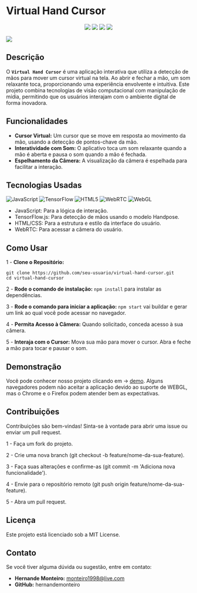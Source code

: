 # Virtual Hand Cursor
<p align="center">
  <img src="https://img.shields.io/badge/STATUS-DEVELOPMENT-green"/>
  <img src="https://img.shields.io/badge/VERSION-1.0.0-green"/>
  <img src="https://img.shields.io/badge/contributions-welcome-brightgreen.svg?style=flat"/>
  <img src="https://img.shields.io/badge/platform-web-blue"/>
</p>
<img src="./assets/Controle de Mão para Mouse.png"/>

## Descrição

O <b>`Virtual Hand Cursor`</b> é uma aplicação interativa que utiliza a detecção de mãos para mover um cursor virtual na tela. Ao abrir e fechar a mão, um som relaxante toca, proporcionando uma experiência envolvente e intuitiva. Este projeto combina tecnologias de visão computacional com manipulação de mídia, permitindo que os usuários interajam com o ambiente digital de forma inovadora.

## Funcionalidades

- <b>Cursor Virtual:</b> Um cursor que se move em resposta ao movimento da mão, usando a detecção de pontos-chave da mão.
- <b>Interatividade com Som:</b> O aplicativo toca um som relaxante quando a mão é aberta e pausa o som quando a mão é fechada.
- <b>Espelhamento da Câmera:</b> A visualização da câmera é espelhada para facilitar a interação.

## Tecnologias Usadas
![JavaScript](https://img.shields.io/badge/javascript-%23323330.svg?style=for-the-badge&logo=javascript&logoColor=%23F7DF1E)
![TensorFlow](https://img.shields.io/badge/TensorFlow-%23FF6F00.svg?style=for-the-badge&logo=TensorFlow&logoColor=white)
![HTML5](https://img.shields.io/badge/html5-%23E34F26.svg?style=for-the-badge&logo=html5&logoColor=white)
![WebRTC](https://img.shields.io/badge/WebRTC-880500?logo=any&logoColor=white&style=for-the-badge)
![WebGL](https://img.shields.io/badge/WebGL-990000?logo=webgl&logoColor=white&style=for-the-badge)

- JavaScript: Para a lógica de interação.
- TensorFlow.js: Para detecção de mãos usando o modelo Handpose.
- HTML/CSS: Para a estrutura e estilo da interface do usuário.
- WebRTC: Para acessar a câmera do usuário.

## Como Usar

1 - <b>Clone o Repositório:</b>

```
git clone https://github.com/seu-usuario/virtual-hand-cursor.git
cd virtual-hand-cursor
```

2 - <b>Rode o comando de instalação:</b> `npm install` para instalar as dependências.

3 - <b>Rode o comando para iniciar a aplicação:</b> `npm start` vai buildar e gerar um link ao qual você pode acessar no navegador.

4 - <b>Permita Acesso à Câmera:</b> Quando solicitado, conceda acesso à sua câmera.

5 - <b>Interaja com o Cursor:</b> Mova sua mão para mover o cursor. Abra e feche a mão para tocar e pausar o som.

## Demonstração

 Você pode conhecer nosso projeto clicando em -> [demo](https://hernandemonteiro.github.io/virtual_hand_cursor/).
 Alguns navegadores podem não aceitar a aplicação devido ao suporte de WEBGL, mas o Chrome e o Firefox podem atender bem as expectativas.

## Contribuições

Contribuições são bem-vindas! Sinta-se à vontade para abrir uma issue ou enviar um pull request.

1 - Faça um fork do projeto.

2 - Crie uma nova branch (git checkout -b feature/nome-da-sua-feature).

3 - Faça suas alterações e confirme-as (git commit -m 'Adiciona nova funcionalidade').

4 - Envie para o repositório remoto (git push origin feature/nome-da-sua-feature).

5 - Abra um pull request.

## Licença

Este projeto está licenciado sob a MIT License.

## Contato

Se você tiver alguma dúvida ou sugestão, entre em contato:

- <b>Hernande Monteiro:</b> monteiro1998@live.com
- <b>GitHub:</b> hernandemonteiro
